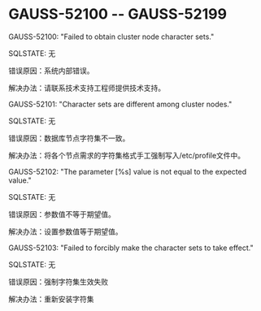 # GAUSS-52100 -- GAUSS-52199<a name="ZH-CN_TOPIC_0302073286"></a>

GAUSS-52100: "Failed to obtain cluster node character sets."

SQLSTATE: 无

错误原因：系统内部错误。

解决办法：请联系技术支持工程师提供技术支持。

GAUSS-52101: "Character sets are different among cluster nodes."

SQLSTATE: 无

错误原因：数据库节点字符集不一致。

解决办法：将各个节点需求的字符集格式手工强制写入/etc/profile文件中。

GAUSS-52102: "The parameter \[%s\] value is not equal to the expected value."

SQLSTATE: 无

错误原因：参数值不等于期望值。

解决办法：设置参数值等于期望值。

GAUSS-52103: "Failed to forcibly make the character sets to take effect."

SQLSTATE: 无

错误原因：强制字符集生效失败

解决办法：重新安装字符集

